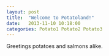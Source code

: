 ```yaml
---
layout: post
title:  "Welcome to Potatoland!"
date:   2013-11-10 10:18:00
categories: Potato1 Potato2 Potato3
---
```


Greetings potatoes and salmons alike.






